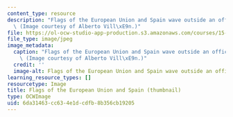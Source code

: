 ```yaml
---
content_type: resource
description: "Flags of the European Union and Spain wave outside an office building.\
  \ (Image courtesy of Alberto Vill\xE9n.)"
file: https://ol-ocw-studio-app-production.s3.amazonaws.com/courses/15-224-global-markets-national-politics-and-the-competitive-advantage-of-firms-spring-2003/6da31463cc634e1dcdfb8b356cb19205_15-224s03-th.jpg
file_type: image/jpeg
image_metadata:
  caption: "Flags of the European Union and Spain wave outside an office building.\
    \ (Image courtesy of Alberto Vill\xE9n.)"
  credit: ''
  image-alt: Flags of the European Union and Spain wave outside an office building.
learning_resource_types: []
resourcetype: Image
title: Flags of the European Union and Spain (thumbnail)
type: OCWImage
uid: 6da31463-cc63-4e1d-cdfb-8b356cb19205
---
```

